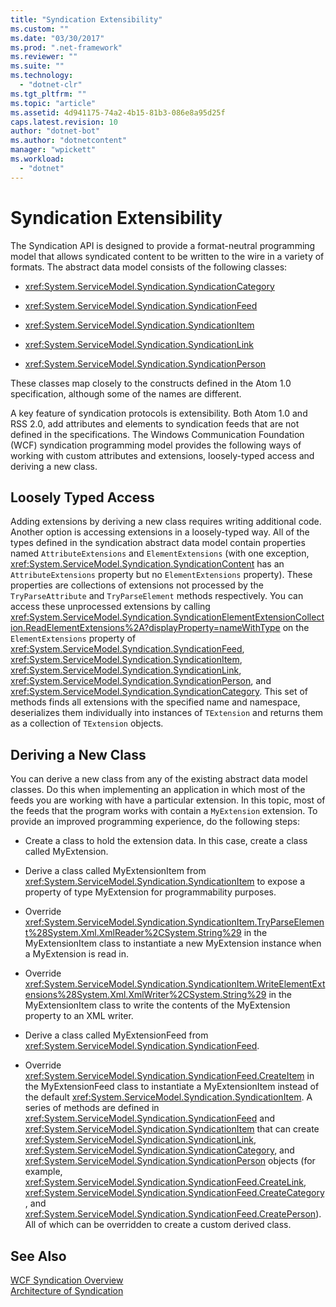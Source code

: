 ```yaml
---
title: "Syndication Extensibility"
ms.custom: ""
ms.date: "03/30/2017"
ms.prod: ".net-framework"
ms.reviewer: ""
ms.suite: ""
ms.technology: 
  - "dotnet-clr"
ms.tgt_pltfrm: ""
ms.topic: "article"
ms.assetid: 4d941175-74a2-4b15-81b3-086e8a95d25f
caps.latest.revision: 10
author: "dotnet-bot"
ms.author: "dotnetcontent"
manager: "wpickett"
ms.workload: 
  - "dotnet"
---
```

# Syndication Extensibility
The Syndication API is designed to provide a format-neutral programming model that allows syndicated content to be written to the wire in a variety of formats. The abstract data model consists of the following classes:  
  
-   <xref:System.ServiceModel.Syndication.SyndicationCategory>  
  
-   <xref:System.ServiceModel.Syndication.SyndicationFeed>  
  
-   <xref:System.ServiceModel.Syndication.SyndicationItem>  
  
-   <xref:System.ServiceModel.Syndication.SyndicationLink>  
  
-   <xref:System.ServiceModel.Syndication.SyndicationPerson>  
  
 These classes map closely to the constructs defined in the Atom 1.0 specification, although some of the names are different.  
  
 A key feature of syndication protocols is extensibility. Both Atom 1.0 and RSS 2.0, add attributes and elements to syndication feeds that are not defined in the specifications. The Windows Communication Foundation (WCF) syndication programming model provides the following ways of working with custom attributes and extensions, loosely-typed access and deriving a new class.  
  
## Loosely Typed Access  
 Adding extensions by deriving a new class requires writing additional code. Another option is accessing extensions in a loosely-typed way. All of the types defined in the syndication abstract data model contain properties named `AttributeExtensions` and `ElementExtensions` (with one exception, <xref:System.ServiceModel.Syndication.SyndicationContent> has an `AttributeExtensions` property but no `ElementExtensions` property). These properties are collections of extensions not processed by the `TryParseAttribute` and `TryParseElement` methods respectively. You can access these unprocessed extensions by calling <xref:System.ServiceModel.Syndication.SyndicationElementExtensionCollection.ReadElementExtensions%2A?displayProperty=nameWithType> on the `ElementExtensions` property of <xref:System.ServiceModel.Syndication.SyndicationFeed>, <xref:System.ServiceModel.Syndication.SyndicationItem>, <xref:System.ServiceModel.Syndication.SyndicationLink>, <xref:System.ServiceModel.Syndication.SyndicationPerson>, and <xref:System.ServiceModel.Syndication.SyndicationCategory>. This set of methods finds all extensions with the specified name and namespace, deserializes them individually into instances of `TExtension` and returns them as a collection of `TExtension` objects.  
  
## Deriving a New Class  
 You can derive a new class from any of the existing abstract data model classes. Do this when implementing an application in which most of the feeds you are working with have a particular extension. In this topic, most of the feeds that the program works with contain a `MyExtension` extension. To provide an improved programming experience, do the following steps:  
  
-   Create a class to hold the extension data. In this case, create a class called MyExtension.  
  
-   Derive a class called MyExtensionItem from <xref:System.ServiceModel.Syndication.SyndicationItem> to expose a property of type MyExtension for programmability purposes.  
  
-   Override <xref:System.ServiceModel.Syndication.SyndicationItem.TryParseElement%28System.Xml.XmlReader%2CSystem.String%29> in the MyExtensionItem class to instantiate a new MyExtension instance when a MyExtension is read in.  
  
-   Override <xref:System.ServiceModel.Syndication.SyndicationItem.WriteElementExtensions%28System.Xml.XmlWriter%2CSystem.String%29> in the MyExtensionItem class to write the contents of the MyExtension property to an XML writer.  
  
-   Derive a class called MyExtensionFeed from <xref:System.ServiceModel.Syndication.SyndicationFeed>.  
  
-   Override <xref:System.ServiceModel.Syndication.SyndicationFeed.CreateItem> in the MyExtensionFeed class to instantiate a MyExtensionItem instead of the default <xref:System.ServiceModel.Syndication.SyndicationItem>. A series of methods are defined in <xref:System.ServiceModel.Syndication.SyndicationFeed> and <xref:System.ServiceModel.Syndication.SyndicationItem> that can create <xref:System.ServiceModel.Syndication.SyndicationLink>, <xref:System.ServiceModel.Syndication.SyndicationCategory>, and <xref:System.ServiceModel.Syndication.SyndicationPerson> objects (for example, <xref:System.ServiceModel.Syndication.SyndicationFeed.CreateLink>, <xref:System.ServiceModel.Syndication.SyndicationFeed.CreateCategory>, and <xref:System.ServiceModel.Syndication.SyndicationFeed.CreatePerson>). All of which can be overridden to create a custom derived class.  
  
## See Also  
 [WCF Syndication Overview](../../../../docs/framework/wcf/feature-details/wcf-syndication-overview.md)  
 [Architecture of Syndication](../../../../docs/framework/wcf/feature-details/architecture-of-syndication.md)
